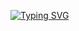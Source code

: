 [![Typing SVG](https://readme-typing-svg.herokuapp.com?font=Fira+Code&pause=1000&color=F1E05A&lines=Hi+there+%E0%B8%85%D5%9E%E2%80%A2%EF%BB%8C%E2%80%A2%D5%9E%E0%B8%85;%E3%81%93%E3%82%93%E3%81%AB%E3%81%A1%E3%81%AF+%5E%E2%80%A2%EF%BB%8C%E2%80%A2%5E%E0%B8%85%E2%99%A1)](about:blank)

<!--
### Hi there 👋

**ilmaaulia/ilmaaulia** is a ✨ _special_ ✨ repository because its `README.md` (this file) appears on your GitHub profile.

Here are some ideas to get you started:

- 🔭 I’m currently working on ...
- 🌱 I’m currently learning ...
- 👯 I’m looking to collaborate on ...
- 🤔 I’m looking for help with ...
- 💬 Ask me about ...
- 📫 How to reach me: ...
- 😄 Pronouns: ...
- ⚡ Fun fact: ...
-->
